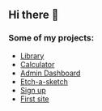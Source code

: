 ## Hi there 👋

### Some of my projects:
- [Library](https://musairul.github.io/library)
- [Calculator](https://musairul.github.io/calculator)
- [Admin Dashboard](https://musairul.github.io/admin-dashboard)
- [Etch-a-sketch](https://musairul.github.io/etch-a-sketch)
- [Sign up](https://musairul.github.io/sign-up)
- [First site](https://musairul.github.io/first-site)

<!--
**musairul/musairul** is a ✨ _special_ ✨ repository because its `README.md` (this file) appears on your GitHub profile.

Here are some ideas to get you started:

- 🔭 I’m currently working on ...
- 🌱 I’m currently learning ...
- 👯 I’m looking to collaborate on ...
- 🤔 I’m looking for help with ...
- 💬 Ask me about ...
- 📫 How to reach me: ...
- 😄 Pronouns: ...
- ⚡ Fun fact: ...
-->
